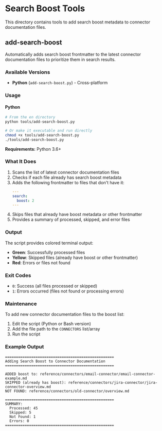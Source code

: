 # Search Boost Tools

This directory contains tools to add search boost metadata to connector documentation files.

## add-search-boost

Automatically adds search boost frontmatter to the latest connector documentation files to prioritize them in search results.

### Available Versions

- **Python** (`add-search-boost.py`) - Cross-platform

### Usage

#### Python

```bash
# From the en directory
python tools/add-search-boost.py

# Or make it executable and run directly
chmod +x tools/add-search-boost.py
./tools/add-search-boost.py
```

**Requirements:** Python 3.6+

### What It Does

1. Scans the list of latest connector documentation files
2. Checks if each file already has search boost metadata
3. Adds the following frontmatter to files that don't have it:
   ```yaml
   ---
   search:
     boost: 2
   ---
   ```
4. Skips files that already have boost metadata or other frontmatter
5. Provides a summary of processed, skipped, and error files

### Output

The script provides colored terminal output:
- **Green**: Successfully processed files
- **Yellow**: Skipped files (already have boost or other frontmatter)
- **Red**: Errors or files not found

### Exit Codes

- `0`: Success (all files processed or skipped)
- `1`: Errors occurred (files not found or processing errors)

### Maintenance

To add new connector documentation files to the boost list:

1. Edit the script (Python or Bash version)
2. Add the file path to the `CONNECTORS` list/array
3. Run the script

### Example Output

```
==================================================
Adding Search Boost to Connector Documentation
==================================================

ADDED boost to: reference/connectors/email-connector/email-connector-example.md
SKIPPED (already has boost): reference/connectors/jira-connector/jira-connector-overview.md
NOT FOUND: reference/connectors/old-connector/overview.md

==================================================
SUMMARY:
  Processed: 45
  Skipped: 5
  Not Found: 1
  Errors: 0
==================================================
```